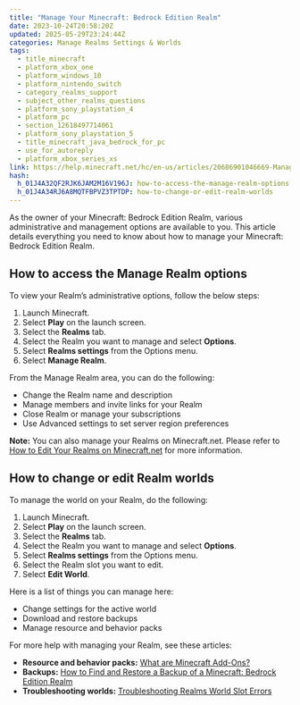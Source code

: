 ```yaml
---
title: "Manage Your Minecraft: Bedrock Edition Realm"
date: 2023-10-24T20:58:20Z
updated: 2025-05-29T23:24:44Z
categories: Manage Realms Settings & Worlds
tags:
  - title_minecraft
  - platform_xbox_one
  - platform_windows_10
  - platform_nintendo_switch
  - category_realms_support
  - subject_other_realms_questions
  - platform_sony_playstation_4
  - platform_pc
  - section_12618497714061
  - platform_sony_playstation_5
  - title_minecraft_java_bedrock_for_pc
  - use_for_autoreply
  - platform_xbox_series_xs
link: https://help.minecraft.net/hc/en-us/articles/20686901046669-Manage-Your-Minecraft-Bedrock-Edition-Realm
hash:
  h_01J4A32QF2RJK6JAM2M16V196J: how-to-access-the-manage-realm-options
  h_01J4A34RJ6A8MQTFBPVZ3TPTDP: how-to-change-or-edit-realm-worlds
---
```


As the owner of your Minecraft: Bedrock Edition Realm, various administrative and management options are available to you. This article details everything you need to know about how to manage your Minecraft: Bedrock Edition Realm.

## How to access the Manage Realm options

To view your Realm’s administrative options, follow the below steps:

1.  Launch Minecraft.
2.  Select **Play** on the launch screen.
3.  Select the **Realms** tab.
4.  Select the Realm you want to manage and select **Options**.
5.  Select **Realms settings** from the Options menu.
6.  Select **Manage Realm**.

From the Manage Realm area, you can do the following:

- Change the Realm name and description
- Manage members and invite links for your Realm
- Close Realm or manage your subscriptions
- Use Advanced settings to set server region preferences

**Note:** You can also manage your Realms on Minecraft.net. Please refer to [How to Edit Your Realms on Minecraft.net](./How-to-Edit-Your-Realms-on-Minecraft-net.md) for more information.

## How to change or edit Realm worlds

To manage the world on your Realm, do the following:

1.  Launch Minecraft.
2.  Select **Play** on the launch screen.
3.  Select the **Realms** tab.
4.  Select the Realm you want to manage and select **Options**.
5.  Select **Realms settings** from the Options menu.
6.  Select the Realm slot you want to edit.
7.  Select **Edit World**.

Here is a list of things you can manage here:

- Change settings for the active world
- Download and restore backups
- Manage resource and behavior packs

For more help with managing your Realm, see these articles:

- **Resource and behavior packs:** [What are Minecraft Add-Ons?](../Managing-Marketplace-Content/What-are-Minecraft-Add-Ons.md)
- **Backups:** [How to Find and Restore a Backup of a Minecraft: Bedrock Edition Realm](./Find-and-Restore-a-Backup-of-a-Minecraft-Bedrock-Edition-Realm.md)
- **Troubleshooting worlds:** [Troubleshooting Realms World Slot Errors](../Troubleshoot-Minecraft-Realms/Troubleshooting-Realms-World-Slot-Errors.md)

